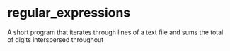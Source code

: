 # regular_expressions
A short program that iterates through lines of a text file and sums the total of digits interspersed throughout
